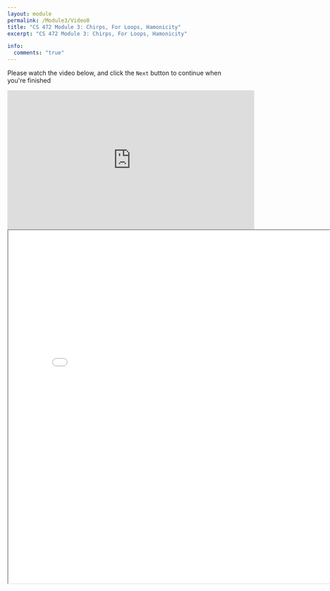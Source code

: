 ```yaml
---
layout: module
permalink: /Module3/Video0
title: "CS 472 Module 3: Chirps, For Loops, Hamonicity"
excerpt: "CS 472 Module 3: Chirps, For Loops, Hamonicity"

info:
  comments: "true"
---
```


<p>
Please watch the video below, and click the <code>Next</code> button to continue when you're finished
</p>

<iframe width="560" height="315" src="https://www.youtube.com/embed/9mTSQuRZowI" frameborder="0" allow="accelerometer; autoplay; clipboard-write; encrypted-media; gyroscope; picture-in-picture" allowfullscreen></iframe>

<iframe src = "../images/Module3/BeatTimes.html" width="800" height="800"></iframe>